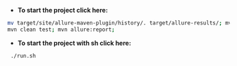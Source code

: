 - **To start the project click here:** 
```bash
mv target/site/allure-maven-plugin/history/. target/allure-results/; mvn allure:report;
mvn clean test; mvn allure:report; 
```

- **To start the project with sh click here:**
```bash
 ./run.sh
```